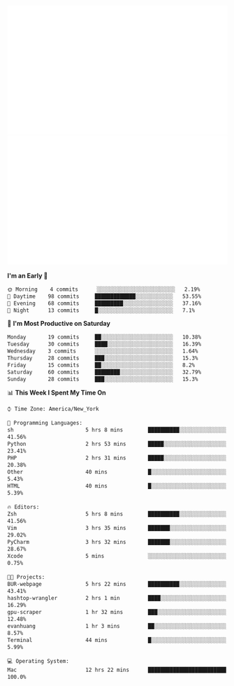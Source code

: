 <a href="https://github.com/jstrieb/github-stats">
 
![](https://github.com/evanhuang117/github-stats/blob/master/generated/overview.svg)
![](https://github.com/evanhuang117/github-stats/blob/master/generated/languages.svg)

</a>

<!--START_SECTION:waka-->
**I'm an Early 🐤** 

```text
🌞 Morning    4 commits      ░░░░░░░░░░░░░░░░░░░░░░░░░   2.19% 
🌆 Daytime    98 commits     █████████████░░░░░░░░░░░░   53.55% 
🌃 Evening    68 commits     █████████░░░░░░░░░░░░░░░░   37.16% 
🌙 Night      13 commits     █░░░░░░░░░░░░░░░░░░░░░░░░   7.1%

```
📅 **I'm Most Productive on Saturday** 

```text
Monday       19 commits     ██░░░░░░░░░░░░░░░░░░░░░░░   10.38% 
Tuesday      30 commits     ████░░░░░░░░░░░░░░░░░░░░░   16.39% 
Wednesday    3 commits      ░░░░░░░░░░░░░░░░░░░░░░░░░   1.64% 
Thursday     28 commits     ███░░░░░░░░░░░░░░░░░░░░░░   15.3% 
Friday       15 commits     ██░░░░░░░░░░░░░░░░░░░░░░░   8.2% 
Saturday     60 commits     ████████░░░░░░░░░░░░░░░░░   32.79% 
Sunday       28 commits     ███░░░░░░░░░░░░░░░░░░░░░░   15.3%

```


📊 **This Week I Spent My Time On** 

```text
⌚︎ Time Zone: America/New_York

💬 Programming Languages: 
sh                       5 hrs 8 mins        ██████████░░░░░░░░░░░░░░░   41.56% 
Python                   2 hrs 53 mins       █████░░░░░░░░░░░░░░░░░░░░   23.41% 
PHP                      2 hrs 31 mins       █████░░░░░░░░░░░░░░░░░░░░   20.38% 
Other                    40 mins             █░░░░░░░░░░░░░░░░░░░░░░░░   5.43% 
HTML                     40 mins             █░░░░░░░░░░░░░░░░░░░░░░░░   5.39%

🔥 Editors: 
Zsh                      5 hrs 8 mins        ██████████░░░░░░░░░░░░░░░   41.56% 
Vim                      3 hrs 35 mins       ███████░░░░░░░░░░░░░░░░░░   29.02% 
PyCharm                  3 hrs 32 mins       ███████░░░░░░░░░░░░░░░░░░   28.67% 
Xcode                    5 mins              ░░░░░░░░░░░░░░░░░░░░░░░░░   0.75%

🐱‍💻 Projects: 
BUR-webpage              5 hrs 22 mins       ██████████░░░░░░░░░░░░░░░   43.41% 
hashtop-wrangler         2 hrs 1 min         ████░░░░░░░░░░░░░░░░░░░░░   16.29% 
gpu-scraper              1 hr 32 mins        ███░░░░░░░░░░░░░░░░░░░░░░   12.48% 
evanhuang                1 hr 3 mins         ██░░░░░░░░░░░░░░░░░░░░░░░   8.57% 
Terminal                 44 mins             █░░░░░░░░░░░░░░░░░░░░░░░░   5.99%

💻 Operating System: 
Mac                      12 hrs 22 mins      █████████████████████████   100.0%

```


<!--END_SECTION:waka-->
